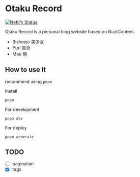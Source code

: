 # Otaku Record

[![Netlify Status](https://api.netlify.com/api/v1/badges/d93ae89e-b832-4818-af6c-7de5b68fc56d/deploy-status)](https://app.netlify.com/sites/otaku-record/deploys)

Otaku Record is a personal blog website based on NuxtContent.

- Bishoujo 美少女
- Yuri 百合
- Moe 萌

## How to use it

recommend using `pnpm`

Install

```bash
pnpm
```

For development

```bash
pnpm dev
```

For deploy

```bash
pnpm generate
```

## TODO

- [ ] pagination
- [x] tags
